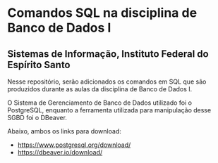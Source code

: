 
# Comandos SQL na disciplina de Banco de Dados I
## Sistemas de Informação, Instituto Federal do Espírito Santo

Nesse repositório, serão adicionados os comandos em SQL que são produzidos durante as aulas da disciplina de Banco de Dados I.

O Sistema de Gerenciamento de Banco de Dados utilizado foi o PostgreSQL, enquanto a ferramenta utilizada para manipulação desse SGBD foi o DBeaver. 

Abaixo, ambos os links para download:
  - https://www.postgresql.org/download/
  - https://dbeaver.io/download/
